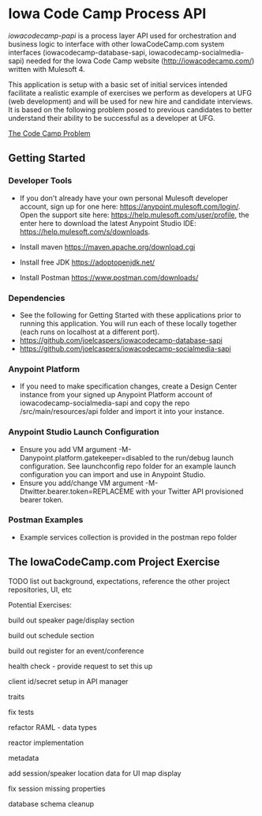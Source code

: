# Iowa Code Camp Process API #

*iowacodecamp-papi* is a process layer API used for orchestration and business logic to interface with other IowaCodeCamp.com system interfaces (iowacodecamp-database-sapi, iowacodecamp-socialmedia-sapi) needed for the Iowa Code Camp website (http://iowacodecamp.com/) written with Mulesoft 4.

This application is setup with a basic set of initial services intended facilitate a realistic example of exercises we perform as developers at UFG (web development) and will be used for new hire and candidate interviews. It is based on the following problem posed to previous candidates to better understand their ability to be successful as a developer at UFG.

[The Code Camp Problem](README/TheCodeCampProblem.pdf)

## Getting Started ##

### Developer Tools ###

- If you don't already have your own personal Mulesoft developer account, sign up for one here: https://anypoint.mulesoft.com/login/. Open the support site here: https://help.mulesoft.com/user/profile, the enter here to download the latest Anypoint Studio IDE: https://help.mulesoft.com/s/downloads.

- Install maven https://maven.apache.org/download.cgi

- Install free JDK https://adoptopenjdk.net/

- Install Postman https://www.postman.com/downloads/

### Dependencies  ###
- See the following for Getting Started with these applications prior to running this application. You will run each of these locally together (each runs on localhost at a different port).
- https://github.com/joelcaspers/iowacodecamp-database-sapi
- https://github.com/joelcaspers/iowacodecamp-socialmedia-sapi

### Anypoint Platform ###
- If you need to make specification changes, create a Design Center instance from your signed up Anypoint Platform account of iowacodecamp-socialmedia-sapi and copy the repo /src/main/resources/api folder and import it into your instance.

### Anypoint Studio Launch Configuration ###
- Ensure you add VM argument -M-Danypoint.platform.gatekeeper=disabled to the run/debug launch configuration. See launchconfig repo folder for an example launch configuration you can import and use in Anypoint Studio.
- Ensure you add/change VM argument -M-Dtwitter.bearer.token=REPLACEME with your Twitter API provisioned bearer token.

### Postman Examples ###
- Example services collection is provided in the postman repo folder

## The IowaCodeCamp.com Project Exercise ##
TODO list out background, expectations, reference the other project repositories, UI, etc

Potential Exercises:

build out speaker page/display section

build out schedule section

build out register for an event/conference

health check - provide request to set this up

client id/secret setup in API manager

traits

fix tests

refactor RAML - data types

reactor implementation

metadata

add session/speaker location data for UI map display

fix session missing properties

database schema cleanup
